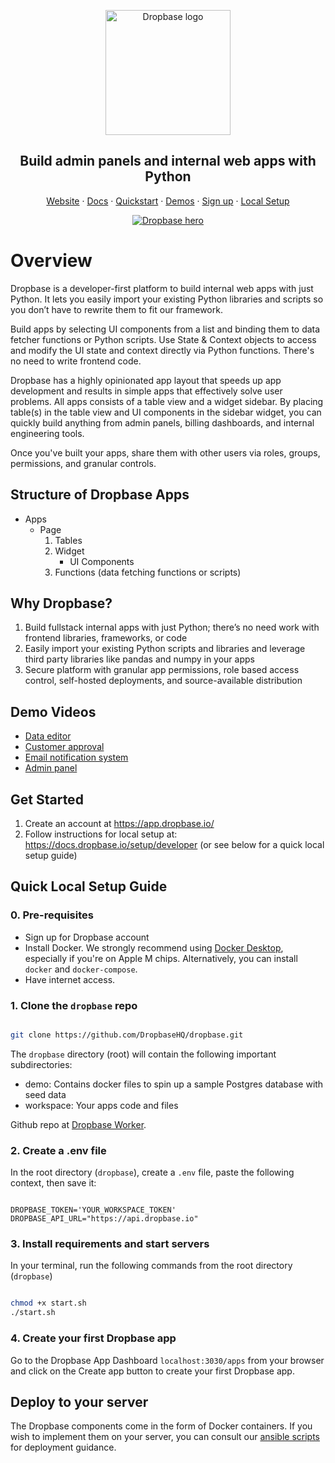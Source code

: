 <p align="center">
  <a href="https://www.dropbase.io">
    <img src="https://assets-global.website-files.com/5f2c87246b17fcf662282594/6125a1fa1160592fd373d33b_Dropbase%20logo%20website.svg" width="200px" alt="Dropbase logo" />
  </a>
</p>

<h2 align="center">Build admin panels and internal web apps with Python</h3>

<p align="center">
<a href="https://dropbase.io">Website</a> · <a href="https://docs.dropbase.io/">Docs</a> · <a href="https://docs.dropbase.io/quickstart">Quickstart</a> · <a href="https://docs.dropbase.io/category/demos">Demos</a> · <a href="https://docs.dropbase.io/setup/workspace">Sign up</a> · <a href="https://docs.dropbase.io/setup/developer">Local Setup</a><p>

<p align="center">
  <a href="https://dropbase.io" target="_blank">
      <img src="https://docs.dropbase.io/assets/images/dropbase_app-4082f07b1cdba1a5f3f5cf56e8d7676c.png" alt="Dropbase hero" />
  </a>
</p>

# Overview

Dropbase is a developer-first platform to build internal web apps with just Python. It lets you easily import your existing Python libraries and scripts so you don’t have to rewrite them to fit our framework.

Build apps by selecting UI components from a list and binding them to data fetcher functions or Python scripts. Use State & Context objects to access and modify the UI state and context directly via Python functions. There's no need to write frontend code.

Dropbase has a highly opinionated app layout that speeds up app development and results in simple apps that effectively solve user problems. All apps consists of a table view and a widget sidebar. By placing table(s) in the table view and UI components in the sidebar widget, you can quickly build anything from admin panels, billing dashboards, and internal engineering tools.

Once you've built your apps, share them with other users via roles, groups, permissions, and granular controls.

## Structure of Dropbase Apps

- Apps
  - Page
    1. Tables
    2. Widget
       - UI Components
    3. Functions (data fetching functions or scripts)

## Why Dropbase?

1. Build fullstack internal apps with just Python; there’s no need work with frontend libraries, frameworks, or code
2. Easily import your existing Python scripts and libraries and leverage third party libraries like pandas and numpy in your apps
3. Secure platform with granular app permissions, role based access control, self-hosted deployments, and source-available distribution

## Demo Videos

- [Data editor](https://youtu.be/R1cHO9lMRXo)
- [Customer approval](https://youtu.be/A1MIIRNkv3Q)
- [Email notification system](https://youtu.be/2uLjazAezrU)
- [Admin panel](https://youtu.be/if0E8oC0Qc4)

## Get Started

1. Create an account at https://app.dropbase.io/
2. Follow instructions for local setup at: https://docs.dropbase.io/setup/developer (or see below for a quick local setup guide)

## Quick Local Setup Guide

### 0. Pre-requisites

- Sign up for Dropbase account
- Install Docker. We strongly recommend using [Docker Desktop](https://www.docker.com/products/docker-desktop/), especially if you're on Apple M chips. Alternatively, you can install `docker` and `docker-compose`.
- Have internet access.

### 1. Clone the `dropbase` repo

```bash

git clone https://github.com/DropbaseHQ/dropbase.git

```

The `dropbase` directory (root) will contain the following important subdirectories:

- demo: Contains docker files to spin up a sample Postgres database with seed data
- workspace: Your apps code and files

Github repo at [Dropbase Worker](https://github.com/DropbaseHQ/dropbase).

### 2. Create a .env file

In the root directory (`dropbase`), create a `.env` file, paste the following context, then save it:

```text

DROPBASE_TOKEN='YOUR_WORKSPACE_TOKEN'
DROPBASE_API_URL="https://api.dropbase.io"

```

### 3. Install requirements and start servers

In your terminal, run the following commands from the root directory (`dropbase`)

```bash

chmod +x start.sh
./start.sh

```

### 4. Create your first Dropbase app

Go to the Dropbase App Dashboard `localhost:3030/apps` from your browser and click on the Create app button to create your first Dropbase app.

## Deploy to your server

The Dropbase components come in the form of Docker containers. If you wish to implement them on your server, you can consult our [ansible scripts](./scripts/ansible) for deployment guidance.

